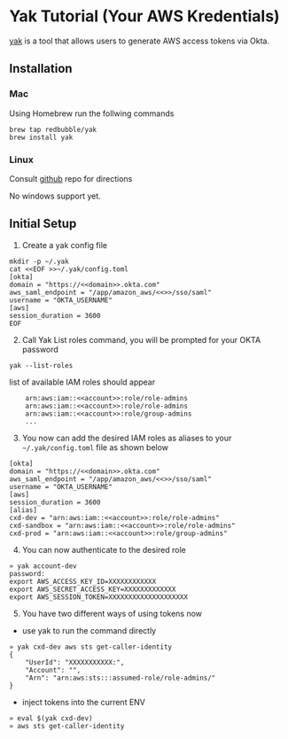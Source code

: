 # Yak Tutorial (Your AWS Kredentials)

[yak](https://github.com/redbubble/yak) is a tool that allows users to generate AWS access tokens via Okta.

## Installation
### Mac
Using Homebrew run the follwing commands
```
brew tap redbubble/yak
brew install yak
```

### Linux
Consult [github](https://github.com/redbubble/yak) repo for directions 

No windows support yet.

## Initial Setup
1. Create a yak config file
```
mkdir -p ~/.yak
cat <<EOF >>~/.yak/config.toml
[okta]
domain = "https://<<domain>>.okta.com"
aws_saml_endpoint = "/app/amazon_aws/<<>>/sso/saml"
username = "OKTA_USERNAME"
[aws]
session_duration = 3600
EOF
```
2. Call Yak List roles command, you will be prompted for your OKTA password
```
yak --list-roles
```
list of available IAM roles should appear
```
    arn:aws:iam::<<account>>:role/role-admins
    arn:aws:iam::<<account>>:role/role-admins
    arn:aws:iam::<<account>>:role/group-admins
    ...
```
3. You now can add the desired IAM roles as aliases to your `~/.yak/config.toml` file as shown below
```
[okta]
domain = "https://<<domain>>.okta.com"
aws_saml_endpoint = "/app/amazon_aws/<<>>/sso/saml"
username = "OKTA_USERNAME"
[aws]
session_duration = 3600
[alias]
cxd-dev = "arn:aws:iam::<<account>>:role/role-admins"
cxd-sandbox = "arn:aws:iam::<<account>>:role/role-admins"
cxd-prod = "arn:aws:iam::<<account>>:role/group-admins"
```

4. You can now authenticate to the desired role

```
» yak account-dev
password:
export AWS_ACCESS_KEY_ID=XXXXXXXXXXXX
export AWS_SECRET_ACCESS_KEY=XXXXXXXXXXXXX
export AWS_SESSION_TOKEN=XXXXXXXXXXXXXXXXXXXX
```
5. You have two different ways of using tokens now
-  use yak to run the command directly 
```
» yak cxd-dev aws sts get-caller-identity
{
    "UserId": "XXXXXXXXXXX:",
    "Account": "",
    "Arn": "arn:aws:sts:::assumed-role/role-admins/"
}
```
- inject tokens into the current ENV
```
» eval $(yak cxd-dev)
» aws sts get-caller-identity

```

